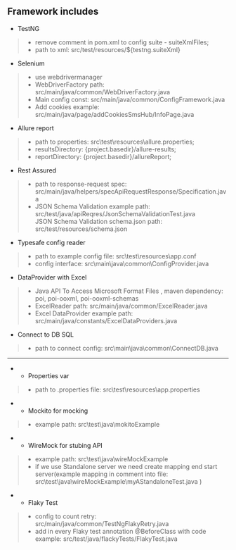 ## Framework includes
- TestNG 
 > - remove comment in pom.xml to config suite - suiteXmlFiles;
 > - path to xml: src/test/resources/${testng.suiteXml}

- Selenium 
> - use webdrivermanager
> - WebDriverFactory path: src/main/java/common/WebDriverFactory.java
> - Main config const: src/main/java/common/ConfigFramework.java
> - Add cookies example: src/main/java/page/addCookiesSmsHub/InfoPage.java

- Allure report
> - path to properties: src\test\resources\allure.properties;
> - resultsDirectory: {project.basedir}/allure-results;
> - reportDirectory: {project.basedir}/allureReport; 

- Rest Assured
> - path to response-request spec: src/main/java/helpers/specApiRequestResponse/Specification.java
> - JSON Schema Validation example path: src/test/java/apiReqres/JsonSchemaValidationTest.java \
> JSON Schema Validation schema.json path: src/test/resources/schema.json


- Typesafe config reader
> - path to example config file: src\test\resources\app.conf
> - config interface: src\main\java\common\ConfigProvider.java

- DataProvider with Excel
> - Java API To Access Microsoft Format Files , maven dependency: poi, poi-ooxml, poi-ooxml-schemas
> - ExcelReader path: src/main/java/common/ExcelReader.java
> - Excel DataProvider example path: src/main/java/constants/ExcelDataProviders.java

- Connect to DB SQL
> - path to connect config: src\main\java\common\ConnectDB.java

---

- *  Properties var
> - path to .properties file: src\test\resources\app.properties

- * Mockito for mocking
> - example path: src\test\java\mokitoExample

- * WireMock for stubing API
> - example path: src\test\java\wireMockExample
> - if we use Standalone server we need create mapping end start server(example mapping in comment into file: src\test\java\wireMockExample\myAStandaloneTest.java )

- * Flaky Test
> - config to count retry: src/main/java/common/TestNgFlakyRetry.java
> - add in every Flaky test annotation @BeforeClass with code example: src/test/java/flackyTests/FlakyTest.java
         